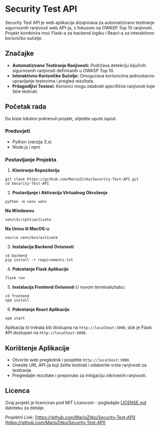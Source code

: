 # Security Test API

Security Test API je web aplikacija dizajnirana za automatizirano testiranje sigurnosnih ranjivosti web API-ja, s fokusom na OWASP Top 10 ranjivosti. Projekt kombinira moć Flask-a za backend logiku i React-a za interaktivno korisničko sučelje.

## Značajke

- **Automatizirano Testiranje Ranjivosti:** Podržava detekciju ključnih sigurnosnih ranjivosti definiranih u OWASP Top 10.
- **Interaktivno Korisničko Sučelje:** Omogućava korisnicima jednostavno upravljanje testovima i pregled rezultata.
- **Prilagodljivi Testovi:** Korisnici mogu odabrati specifične ranjivosti koje žele testirati.

## Početak rada

Da biste lokalno pokrenuli projekt, slijedite upute ispod.

### Preduvjeti

- Python (verzija 3.x)
- Node.js i npm

### Postavljanje Projekta

1. **Kloniranje Repozitorija**
```
git clone https://github.com/MarioZitko/Security-Test-API.git
cd Security-Test-API
```

2. **Postavljanje i Aktivacija Virtualnog Okruženja**
```
python -m venv venv
```

**Na Windowsu**
```
venv\Scripts\activate
```

**Na Unixu ili MacOS-u**
```
source venv/bin/activate
```

3. **Instalacija Backend Ovisnosti**
```
cd backend
pip install -r requirements.txt
```

4. **Pokretanje Flask Aplikacije**
```
flask run
```

5. **Instalacija Frontend Ovisnosti**
U novom terminalu/tabu:
```
cd frontend
npm install
```

6. **Pokretanje React Aplikacije**
```
npm start
```
Aplikacija bi trebala biti dostupna na `http://localhost:3000`, dok je Flask API dostupan na `http://localhost:5000`.

## Korištenje Aplikacije

- Otvorite web preglednik i posjetite `http://localhost:3000`.
- Unesite URL API-ja koji želite testirati i odaberite vrste ranjivosti za testiranje.
- Pregledajte rezultate i preporuke za mitigaciju otkrivenih ranjivosti.

## Licenca

Ovaj projekt je licenciran pod MIT Licencom - pogledajte [LICENSE.md](LICENSE.md) datoteku za detalje.

Projektni Link: [https://github.com/MarioZitko/Security-Test-API](https://github.com/MarioZitko/Security-Test-API)

